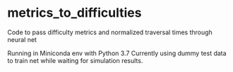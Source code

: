 # metrics_to_difficulties
Code to pass difficulty metrics and normalized traversal times through neural net

Running in Miniconda env with Python 3.7
Currently using dummy test data to train net while waiting for simulation results.
